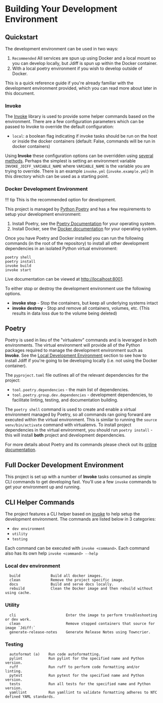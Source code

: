 # Building Your Development Environment

## Quickstart

The development environment can be used in two ways:

1. `Recommended` All services are spun up using Docker and a local mount so you can develop locally, but Jdiff is spun up within the Docker container.
2. With a local poetry environment if you wish to develop outside of Docker.

This is a quick reference guide if you're already familiar with the development environment provided, which you can read more about later in this document.

### Invoke

The [Invoke](http://www.pyinvoke.org/) library is used to provide some helper commands based on the environment. There are a few configuration parameters which can be passed to Invoke to override the default configuration:

- `local`: a boolean flag indicating if invoke tasks should be run on the host or inside the docker containers (default: False, commands will be run in docker containers)

Using **Invoke** these configuration options can be overridden using [several methods](https://docs.pyinvoke.org/en/stable/concepts/configuration.html). Perhaps the simplest is setting an environment variable `INVOKE_JDIFF_VARIABLE_NAME` where `VARIABLE_NAME` is the variable you are trying to override. There is an example `invoke.yml` (`invoke.example.yml`) in this directory which can be used as a starting point.

### Docker Development Environment

!!! tip
    This is the recommended option for development.

This project is managed by [Python Poetry](https://python-poetry.org/) and has a few requirements to setup your development environment:

1. Install Poetry, see the [Poetry Documentation](https://python-poetry.org/docs/#installation) for your operating system.
2. Install Docker, see the [Docker documentation](https://docs.docker.com/get-docker/) for your operating system.

Once you have Poetry and Docker installed you can run the following commands (in the root of the repository) to install all other development dependencies in an isolated Python virtual environment:

```shell
poetry shell
poetry install
invoke build
invoke start
```

Live documentation can be viewed at [http://localhost:8001](http://localhost:8001).

To either stop or destroy the development environment use the following options.

- **invoke stop** - Stop the containers, but keep all underlying systems intact
- **invoke destroy** - Stop and remove all containers, volumes, etc. (This results in data loss due to the volume being deleted)

## Poetry

Poetry is used in lieu of the "virtualenv" commands and is leveraged in both environments. The virtual environment will provide all of the Python packages required to manage the development environment such as **Invoke**. See the [Local Development Environment](#docker-development-environment) section to see how to install Jdiff if you're going to be developing locally (i.e. not using the Docker container).

The `pyproject.toml` file outlines all of the relevant dependencies for the project:

- `tool.poetry.dependencies` - the main list of dependencies.
- `tool.poetry.group.dev.dependencies` - development dependencies, to facilitate linting, testing, and documentation building.

The `poetry shell` command is used to create and enable a virtual environment managed by Poetry, so all commands ran going forward are executed within the virtual environment. This is similar to running the `source venv/bin/activate` command with virtualenvs. To install project dependencies in the virtual environment, you should run `poetry install` - this will install **both** project and development dependencies.

For more details about Poetry and its commands please check out its [online documentation](https://python-poetry.org/docs/).

## Full Docker Development Environment

This project is set up with a number of **Invoke** tasks consumed as simple CLI commands to get developing fast. You'll use a few `invoke` commands to get your environment up and running.

## CLI Helper Commands

The project features a CLI helper based on [invoke](http://www.pyinvoke.org/) to help setup the development environment. The commands are listed below in 3 categories:
- `dev environment`
- `utility`
- `testing`

Each command can be executed with `invoke <command>`. Each command also has its own help `invoke <command> --help`

### Local dev environment

```
  build              Build all docker images.
  clean              Remove the project specific image.
  docs               Build and serve docs locally.
  rebuild            Clean the Docker image and then rebuild without using cache.
```

### Utility

```
  cli                       Enter the image to perform troubleshooting or dev work.
  clean                     Remove stopped containers that source for image `Jdiff:`
  generate-release-notes    Generate Release Notes using Towncrier.
```

### Testing

```
  autoformat (a)    Run code autoformatting.
  pylint            Run pylint for the specified name and Python version.
  ruff              Run ruff to perform code formatting and/or linting.
  pytest            Run pytest for the specified name and Python version.
  tests             Run all tests for the specified name and Python version.
  yamllint          Run yamllint to validate formatting adheres to NTC defined YAML standards.
```